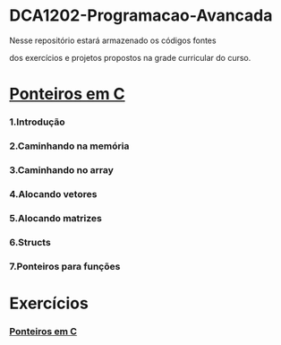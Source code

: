 # DCA1202-Programacao-Avancada

Nesse repositório estará armazenado os códigos fontes 

dos exercícios e projetos propostos na grade curricular do curso.

# [Ponteiros em C](https://github.com/SidneyJunior01234/DCA1202-Programacao-Avancada/blob/main/Ponteiros-C/README.md)

### 1.Introdução
### 2.Caminhando na memória
### 3.Caminhando no array
### 4.Alocando vetores
### 5.Alocando matrizes
### 6.Structs
### 7.Ponteiros para funções

# Exercícios
### [Ponteiros em C](https://github.com/SidneyJunior01234/DCA1202-Programacao-Avancada/tree/main/Ponteiros-C)
